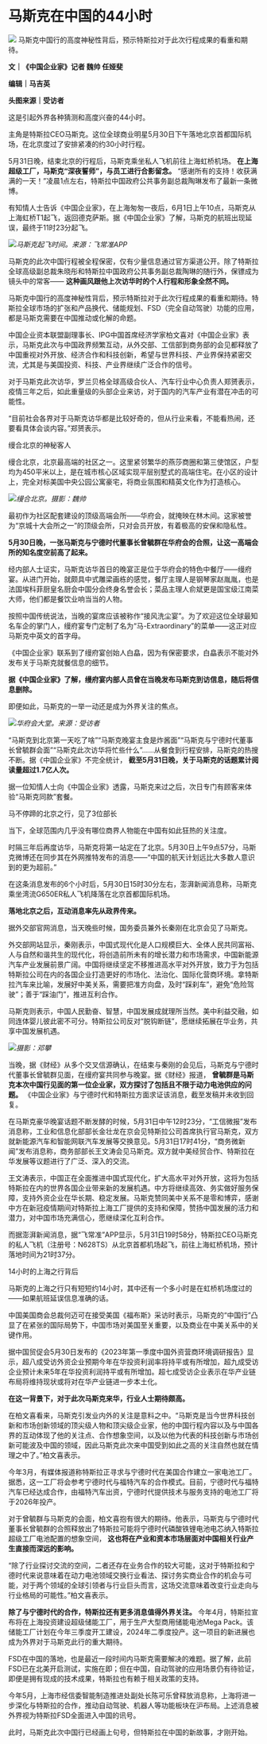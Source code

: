 

# 马斯克在中国的44小时

![](https://inews.gtimg.com/om_bt/O7a37yRqizQCL2q8BEzbjrBPdQx15-4MMqfuLBkxze40YAA/1000)
马斯克中国行的高度神秘性背后，预示特斯拉对于此次行程成果的看重和期待。

**文｜《中国企业家》记者 魏帅 任娅斐**

**编辑｜马吉英**

**头图来源｜受访者**

这是引起外界各种猜测和高度兴奋的44小时。

主角是特斯拉CEO马斯克。这位全球商业明星5月30日下午落地北京首都国际机场，在北京度过了安排紧凑的约30小时行程。

5月31日晚，结束北京的行程后，马斯克乘坐私人飞机前往上海虹桥机场。 **在上海超级工厂，马斯克“深夜誓师”，与员工进行合影留念。**
“感谢所有的支持！收获满满的一天！”凌晨1点左右，特斯拉中国政府公共事务副总裁陶琳发布了最新一条微博。

有知情人士告诉《中国企业家》，在上海匆匆一夜后，6月1日上午10点，马斯克从上海虹桥T1起飞，返回德克萨斯。据《中国企业家》了解，马斯克的航班出现延误，最终于11时23分起飞。

![](https://inews.gtimg.com/om_bt/OJ3IZq_llzguecGGx2FBvKn7twhL49U3fqajJnIRSx46sAA/1000)_马斯克起飞时间。来源：飞常准APP_

马斯克的此次中国行程被全程保密，仅有少量信息通过官方渠道公开。除了特斯拉全球高级副总裁朱晓彤和特斯拉中国政府公共事务副总裁陶琳的随行外，保镖成为镜头中的常客——
**这种画风跟他上次访华时的个人行程和形象全然不同。**

马斯克中国行的高度神秘性背后，预示特斯拉对于此次行程成果的看重和期待。特斯拉全球市场的扩张和产品换代、储能规划、FSD（完全自动驾驶）功能的应用，都是马斯克需要在中国推动或化解的命题。

中国企业资本联盟副理事长、IPG中国首席经济学家柏文喜对《中国企业家》表示，马斯克此次与中国政界频繁互动，从外交部、工信部到商务部的会见都释放了中国重视对外开放、经济合作和科技创新，希望与世界科技、产业界保持紧密交流，尤其是与美国投资、科技、产业界继续广泛合作的信号。

对于马斯克此次访华，罗兰贝格全球高级合伙人、汽车行业中心负责人郑赟表示，疫情三年之后，如此重量级的头部企业来访，对于国内的汽车产业有潜在冲击的可能性。

“目前社会各界对于马斯克访华都是比较好奇的，但从行业来看，不能看热闹，还要看具体会谈内容。”郑赟表示。

缦合北京的神秘客人

缦合北京，北京最高端的社区之一。这里紧邻繁华的燕莎商圈和第三使馆区，户型均为450平米以上，是在城市核心区域实现平层别墅式的高端住宅。在小区的设计上，完全对标美国中央公园公寓豪宅，将商业氛围和精英文化作为打造核心。

![](https://inews.gtimg.com/om_bt/O7RZ1R8B6nfhn6OrXnzKSUL1fUDp9ur8xDxwDvmy_f8L0AA/1000)_缦合北京。摄影：魏帅_

最初作为社区配套建设的顶级高端会所——华府会，就掩映在林木间。这家被誉为“京城十大会所之一”的顶级会所，只对会员开放，有着极高的安保和隐私性。

**5月30日晚，一张马斯克与宁德时代董事长曾毓群在华府会的合照，让这一高端会所的知名度空前高了起来。**

经内部人士证实，马斯克访华首日的晚宴正是位于华府会的特色中餐厅——缦府宴。从进门开始，就颇具中式雕梁画栋的感觉，餐厅主理人是钢琴家赵胤胤，也是法国埃科菲厨皇名厨会中国分会终身名誉会长；菜品主理人俞斌更是国宝级江南菜大师，他们都是餐饮业响当当的人物。

按照中国传统说法，当晚的宴席应该被称作“接风洗尘宴”。为了欢迎这位全球最知名车企的掌门人，缦府宴专门定制了名为“马-Extraordinary”的菜单——这正对应马斯克中英文的首字母。

《中国企业家》联系到了缦府宴创始人白皛，因为有保密要求，白皛表示不能对外发布关于马斯克就餐信息的细节。

**据《中国企业家》了解，缦府宴内部人员曾在当晚发布马斯克到访信息，随后将信息删除。**

即便如此，马斯克的一举一动还是成为外界关注的焦点。

![](https://inews.gtimg.com/om_bt/Op90DjX_-A2yF5_Qi0yi-vV-jxYDIa3p0Bxn-_NuaGONAAA/1000)_华府会大堂。来源：受访者_

“马斯克到北京第一天吃了啥”“马斯克晚宴主食是炸酱面”“马斯克与宁德时代董事长曾毓群会面”“马斯克此次访华将忙些什么”……从餐食到行程安排，马斯克的热搜不断。据《中国企业家》不完全统计，
**截至5月31日晚，关于马斯克的话题累计阅读量超过1.7亿人次。**

据一位知情人士向《中国企业家》透露，马斯克来过之后，次日专门有顾客来体验“马斯克同款”套餐。

马不停蹄的北京之行，见了3位部长

当下，全球范围内几乎没有哪位商界人物能在中国有如此狂热的关注度。

时隔三年后再度访华，马斯克将第一站定在了北京。5月30日上午9点57分，马斯克微博还在同步其在外网推特发布的消息——“中国的航天计划远比大多数人意识到的更为超前。”

在这条消息发布的6个小时后，5月30日15时30分左右，澎湃新闻消息称，马斯克乘坐湾流G650ER私人飞机降落在北京首都国际机场。

**落地北京之后，互动消息率先从政界传来。**

据外交部官网消息，当天晚些时候，国务委员兼外长秦刚在北京会见了马斯克。

外交部网站显示，秦刚表示，中国式现代化是人口规模巨大、全体人民共同富裕、人与自然和谐共生的现代化，将创造前所未有的增长潜力和市场需求，中国新能源汽车产业发展前景广阔。中国将继续坚定不移推进高水平对外开放，致力于为包括特斯拉公司在内的各国企业打造更好的市场化、法治化、国际化营商环境。拿特斯拉汽车来比喻，发展好中美关系，需要把准方向盘，及时“踩刹车”，避免“危险驾驶”；善于“踩油门”，推进互利合作。

马斯克则表示，中国人民勤奋、智慧，中国发展成就理所当然。美中利益交融，如同连体婴儿彼此密不可分。特斯拉公司反对“脱钩断链”，愿继续拓展在华业务，共享中国发展机遇。

![](https://inews.gtimg.com/om_bt/O2eny9ADz49VoZFJ9awaT5LWfsOLdky_hG9ao8-kqms3sAA/1000)_摄影：邓攀_

当晚，据《财经》从多个交叉信源确认，在结束与秦刚的会见后，马斯克与宁德时代董事长曾毓群见面，在缦府宴共同参与晚宴。据《财经》报道，
**曾毓群是马斯克本次中国行见面的第一位企业家，双方探讨了包括且不限于动力电池供应的问题。**
《中国企业家》与宁德时代和特斯拉方面求证该消息，截至发稿并未收到回复。

在马斯克豪华晚宴话题不断发酵的时候，5月31日中午12时23分，“工信微报”发布消息称，工业和信息化部部长金壮龙在京会见特斯拉公司首席执行官马斯克，双方就新能源汽车和智能网联汽车发展等交换意见。5月31日17时41分，“商务微新闻”发布消息称，商务部部长王文涛会见马斯克。双方就中美经贸合作、特斯拉在华发展等议题进行了广泛、深入的交流。

王文涛表示，中国正在全面推进中国式现代化，扩大高水平对外开放，这将为包括特斯拉在内的世界各国企业带来新的发展机遇。中方将继续高效、务实做好服务保障，支持外资企业在华长期、稳定发展。马斯克赞同美中关系不是零和博弈，感谢中方在新冠疫情期间对特斯拉上海工厂提供的支持和保障，赞扬中国发展的活力和潜力，对中国市场充满信心，愿继续深化互利合作。

而据澎湃新闻消息，据“飞常准”APP显示，5月31日19时58分，特斯拉CEO马斯克的私人飞机（注册号：N628TS）从北京首都机场起飞，前往上海虹桥机场，预计落地时间为21时37分。

14小时的上海之行背后

马斯克的上海之行只有短短约14小时，其中还有一个多小时是在虹桥机场度过的——如果航班延误信息准确的话。

中国美国商会总裁何迈可在接受美国《福布斯》采访时表示，马斯克的“中国行”凸显了在紧张的国际局势下，中国市场对美国至关重要，以及商业在中美关系中的关键作用。

据中国贸促会5月30日发布的《2023年第一季度中国外资营商环境调研报告》显示，超八成受访外资企业预期今年在华投资利润率将持平或有所增加，超九成受访企业预计未来5年在华投资利润持平或有所增加。超七成受访企业表示在华产业链布局将维持现状或将对在华产业链进一步本土化。

**在这一背景下，对于此次马斯克来华，行业人士期待颇高。**

在柏文喜看来，马斯克引发业内外的关注是意料之中。“马斯克是当今世界科技创新和市场创新领域的顶尖级人物和顶尖级企业家，他的中国行程内容以及与中国各界的互动体现了他的关注点、合作想象空间，以及以他为代表的科技创新与市场创新可能波及中国的领域，因此马斯克此次来中国受到如此之高的关注自然也就在情理之中了。”柏文喜表示。

今年3月，有媒体报道称特斯拉正寻求与宁德时代在美国合作建立一家电池工厂。据悉，这一工厂将会参考宁德时代与福特汽车的合作模式。目前，宁德时代与福特汽车已经达成合作，由福特汽车出资，宁德时代提供技术与服务支持的电池工厂将于2026年投产。

对于曾毓群与马斯克的会面，柏文喜抱有很大的期待。他表示，马斯克与宁德时代董事长曾毓群的合照释放出了特斯拉可能将宁德时代磷酸铁锂电池电芯纳入特斯拉超级工厂电池配置的想象空间，
**这也将在产业和资本市场层面对中国相关行业产生直接而深远的影响。**

“除了行业探讨交流的空间，二者还存在业务合作的较大可能，这对于特斯拉和宁德时代来说意味着在动力电池领域交换行业看法、探讨务实商业合作的机会与可能，对于两个领域的全球引领者与行业巨头而言，这场交流意味着改变行业走向与行业格局的可能性。”柏文喜表示。

**除了与宁德时代的合作，特斯拉还有更多消息值得外界关注。** 今年4月，特斯拉宣布将在上海投资建设超级储能工厂，用于生产大型商用储能电池Mega
Pack。该储能工厂计划在今年三季度开工建设，2024年二季度投产。这一项目的新进展也成为外界对于马斯克此行的重大期待。

FSD在中国的落地，也是最近一段时间内马斯克需要解决的难题。据了解，此前FSD已在北美开启测试，实施在即；但在中国，自动驾驶的应用场景仍有待验证，即便是拥有现成的技术成果，特斯拉也有赖于相关政策的支持。

今年5月，上海市经信委智能制造推进处副处长陈可乐曾释放消息称，上海将进一步深化与特斯拉的合作，推动自动驾驶、机器人等功能板块在沪布局。上述消息被外界视为特斯拉FSD全面进入中国的讯号。

此时，马斯克此次中国行已经画上句号，但特斯拉在中国的新故事，才刚开始。

